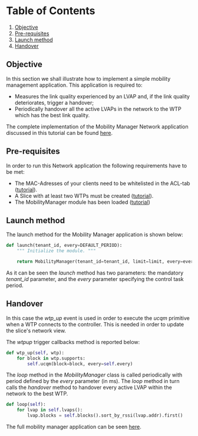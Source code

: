 # Table of Contents  
1. [Objective](#objective)  
2. [Pre-requisites](#prereq)  
3. [Launch method ](#init)  
4. [Handover](#handover)

<a name="objective"/>

## Objective

In this section we shall illustrate how to implement a simple mobility management application. This application is required to:

* Measures the link quality experienced by an LVAP and, if the link quality deteriorates, trigger a handover;
* Periodically handover all the active LVAPs in the network to the WTP which has the best link quality.  

The complete implementation of the Mobility Manager Network application discussed in this tutorial can be found [here](https://github.com/5g-empower/empower-runtime/tree/master/empower/apps/mobilitymanager/mobilitymanager.py).

<a name="prereq"/>

## Pre-requisites

In order to run this Network application the following requirements have to be met:

* The MAC-Adresses of your clients need to be whitelisted in the ACL-tab ([tutorial](https://github.com/5g-empower/5g-empower.github.io/wiki/Creating-your-first-slice-(virtual-network)#acl)).
* A Slice with at least two WTPs must be created ([tutorial](https://github.com/5g-empower/5g-empower.github.io/wiki/Creating-your-first-slice-(virtual-network))).
* The MobilityManager module has been loaded ([tutorial](https://github.com/5g-empower/5g-empower.github.io/wiki/Launching%20Apps))

<a name="init"/>

## Launch method 

The launch method for the Mobility Manager application is shown below:

``` python
def launch(tenant_id, every=DEFAULT_PERIOD):
    """ Initialize the module. """

    return MobilityManager(tenant_id=tenant_id, limit=limit, every=every)
```

As it can be seen the _launch_ method has two parameters: the mandatory _tenant_id_ parameter, and the _every_ parameter specifying the control task period.

<a name="handover"/>

## Handover

In this case the _wtp_up_ event is used in order to execute the _ucqm_ primitive when a WTP connects to the controller. This is needed in order to update the slice's network view.

The _wtpup_ trigger callbacks method is reported below:

```python
def wtp_up(self, wtp):
    for block in wtp.supports:
        self.ucqm(block=block, every=self.every)
```

The _loop_ method in the _MobilityManager_ class is called periodically with period defined by the _every_ parameter (in ms). The _loop_ method in turn calls the _handover_ method to handover every active LVAP within the network to the best WTP.  

```python
def loop(self):
    for lvap in self.lvaps():
        lvap.blocks = self.blocks().sort_by_rssi(lvap.addr).first()
```

The full mobility manager application can be seen [here](https://github.com/5g-empower/empower-runtime/blob/master/empower/apps/mobilitymanager/mobilitymanager.py).
